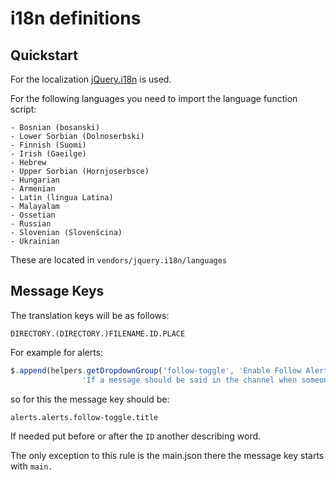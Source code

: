 # i18n definitions

## Quickstart
For the localization [jQuery.i18n](https://github.com/wikimedia/jquery.i18n) is used.

For the following languages you need to import the language function script:
```
- Bosnian (bosanski)
- Lower Sorbian (Dolnoserbski)
- Finnish (Suomi)
- Irish (Gaeilge)
- Hebrew
- Upper Sorbian (Hornjoserbsce)
- Hungarian
- Armenian
- Latin (lingua Latina)
- Malayalam
- Ossetian
- Russian
- Slovenian (Slovenšcina)
- Ukrainian
```
These are located in `vendors/jquery.i18n/languages`

## Message Keys
The translation keys will be as follows:
```
DIRECTORY.(DIRECTORY.)FILENAME.ID.PLACE
```
For example for alerts:
```javascript
$.append(helpers.getDropdownGroup('follow-toggle', 'Enable Follow Alerts', (e.followToggle === 'true' ? 'Yes' : 'No'), ['Yes', 'No'],
                'If a message should be said in the channel when someone follows. This also toggles the reward.'))
```
so for this the message key should be:
```
alerts.alerts.follow-toggle.title
```

If needed put before or after the `ID` another describing word.

The only exception to this rule is the main.json there the message key starts with `main.`